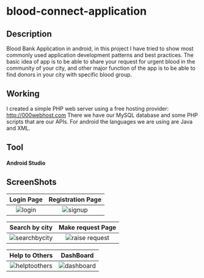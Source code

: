 # blood-connect-application

## Description
Blood Bank Application in android, in this project I have tried to show most commonly used application development patterns and best practices.
The basic idea of app is to be able to share your request for urgent blood in the community of your city, and other major function of the app is to be able to find donors in your city with specific blood group.

## Working
I created a simple PHP web server using a free hosting provider: http://000webhost.com
There we have our MySQL database and some PHP scripts that are our APIs.
For android the languages we are using are Java and XML.

## Tool
#### Android Studio
## ScreenShots
Login Page                 |  Registration Page
:-------------------------:|:-------------------------:
![login](https://github.com/pratik208/blood-connect-application/assets/105504637/6039793e-1131-403a-8408-1419a040165e) |  ![signup](https://github.com/pratik208/blood-connect-application/assets/105504637/91391d5b-00ff-4370-a608-049ac05874c9)




Search by city             |  Make request Page
:-------------------------:|:-------------------------:
![searchbycity](https://github.com/pratik208/blood-connect-application/assets/105504637/11981058-10f3-4492-a638-bd0a4cae1020) | ![raise request](https://github.com/pratik208/blood-connect-application/assets/105504637/90481d9e-0fc4-4118-9083-f6c5535faf53)




Help to Others             |  DashBoard
:-------------------------:|:-------------------------:
![helptoothers](https://github.com/pratik208/blood-connect-application/assets/105504637/a790cefa-b351-471b-a725-f0a63fbd1ea3) |  ![dashboard](https://github.com/pratik208/blood-connect-application/assets/105504637/5154085d-147c-4c2e-8cf0-7c5ab533992e)



